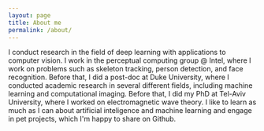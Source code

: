 ```yaml
---
layout: page
title: About me
permalink: /about/
---
```

I conduct research in the field of deep learning with applications to computer vision. I work in the perceptual computing group @ Intel, where I work on problems such as skeleton tracking, person detection, and face recognition. Before that, I did a post-doc at Duke University, where I conducted academic research in several different fields, including machine learning and computational imaging. Before that, I did my PhD at Tel-Aviv University, where I worked on electromagnetic wave theory. I like to learn as much as I can about artificial inteligence and machine learning and engage in pet projects, which I'm happy to share on Github. 
